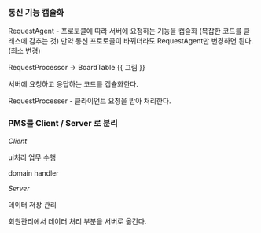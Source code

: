 ### 통신 기능 캡슐화

RequestAgent - 프로토콜에 따라 서버에 요청하는 기능을 캡슐화 (복잡한 코드를 클래스에 감추는 것) 
만약 통신 프로토콜이 바뀌더라도 RequestAgent만 변경하면 된다. (최소 변경)

RequestProcessor -> BoardTable
{{ 그림 }}

서버에 요청하고 응답하는 코드를 캡슐화한다.

RequestProcesser - 클라이언트 요청을 받아 처리한다.




### PMS를 Client / Server 로 분리

*Client*

ui처리
업무 수행

domain
handler

*Server*

데이터 저장 관리

회원관리에서 데이터 처리 부분을 서버로 옮긴다.

